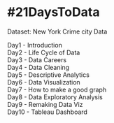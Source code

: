 # #21DaysToData

Dataset: New York Crime city Data 

Day1 - Introduction\
Day2 - Life Cycle of Data\
Day3 - Data Careers\
Day4 - Data Cleaning\
Day5 - Descriptive Analytics\
Day6 - Data Visualization\
Day7 - How to make a good graph\
Day8 - Data Exploratory Analysis\
Day9 - Remaking Data Viz\
Day10 - Tableau Dashboard

